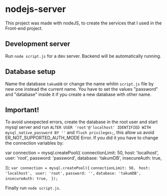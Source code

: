 # nodejs-server

This project was made with nodeJS, to create the services that I used in the Front-end project.

## Development server

Run `node script.js` for a dev server. Backend will be automatically running.

## Database setup

Name the database `takumDB` or change the name whitin `script.js` file by new one instead the current name. You have to set the values "password" and "database" inside it if ypu create a new database with other name.

## Important!

To avoid unexpected errors, create the database in the root user and start mysql server and run `ALTER USER 'root'@'localhost' IDENTIFIED WITH mysql_native_password BY ''` and `flush privileges;`, this allow us avoid ER_NOT_SUPPORTED_AUTH_MODE Error.
If you did it you have to change the connection variables by:


var connection = mysql.createPool({
    connectionLimit: 50,
    host: 'localhost',
    user: 'root',
    password: 'password',
    database: 'takumDB',
    insecureAuth: true,

});
`var connection = mysql.createPool({`
    `connectionLimit: 50,`
    ` host: 'localhost',`
    ` user: 'root',`
    ` password: '', `
    ` database: 'takumDB', `
    ` insecureAuth: true, `
` });`


Finally run `node script.js`.
